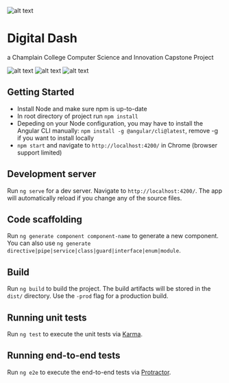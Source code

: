 ![alt text](https://i.imgur.com/Ehpu3XQ.png)
# Digital Dash
a Champlain College Computer Science and Innovation Capstone Project

![alt text](https://i.imgur.com/sKSnrGl.png "Ideal configuration and aspect ratio")
![alt text](https://i.imgur.com/Wass0i5.png "Settings fly-outs")
![alt text](https://i.imgur.com/VC8pGnE.png "Edit mode enabled")

## Getting Started

* Install Node and make sure npm is up-to-date <br>
* In root directory of project run ```npm install``` <br>
* Depeding on your Node configuration, you may have to install the Angular CLI manually: ```npm install -g @angular/cli@latest```, remove -g if you want to install locally <br>
* ```npm start``` and navigate to `http://localhost:4200/` in Chrome (browser support limited) <br>


## Development server

Run `ng serve` for a dev server. Navigate to `http://localhost:4200/`. The app will automatically reload if you change any of the source files.

## Code scaffolding

Run `ng generate component component-name` to generate a new component. You can also use `ng generate directive|pipe|service|class|guard|interface|enum|module`.

## Build

Run `ng build` to build the project. The build artifacts will be stored in the `dist/` directory. Use the `-prod` flag for a production build.

## Running unit tests

Run `ng test` to execute the unit tests via [Karma](https://karma-runner.github.io).

## Running end-to-end tests

Run `ng e2e` to execute the end-to-end tests via [Protractor](http://www.protractortest.org/).
